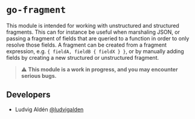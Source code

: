 # `go-fragment`

This module is intended for working with unstructured and structured fragments. This can for instance be useful when marshaling JSON, or passing a fragment of fields that are queried to a function in order to only resolve those fields. A fragment can be created from a fragment expression, e.g. `{ fieldA, fieldB { fieldX } }`, or by manually adding fields by creating a new structured or unstructured fragment.

> :warning: **This module is a work in progress, and you may encounter serious bugs.**

## Developers

- Ludvig Aldén [@ludvigalden](https://github.com/ludvigalden)
